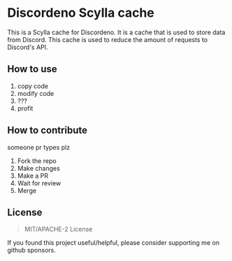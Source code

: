 # Discordeno Scylla cache

This is a Scylla cache for Discordeno. It is a cache that is used to store data from Discord. This cache is used to reduce the amount of requests to Discord's API.

## How to use

1. copy code
2. modify code
3. ???
4. profit

## How to contribute

someone pr types plz

1. Fork the repo
2. Make changes
3. Make a PR
4. Wait for review
5. Merge

## License

> MIT/APACHE-2 License

If you found this project useful/helpful, please consider supporting me on github sponsors.
